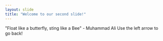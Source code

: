 ```yaml
---
layout: slide
title: "Welcome to our second slide!"
---
```

"Float like a butterfly, sting like a Bee" - Muhammad Ali 
Use the left arrow to go back!
